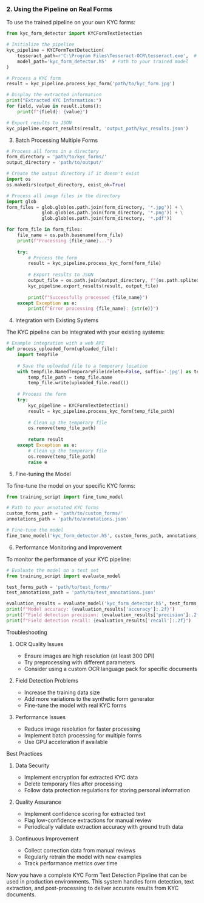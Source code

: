 
### 2. Using the Pipeline on Real Forms

To use the trained pipeline on your own KYC forms:

```python
from kyc_form_detector import KYCFormTextDetection

# Initialize the pipeline
kyc_pipeline = KYCFormTextDetection(
    tesseract_path=r'C:\Program Files\Tesseract-OCR\tesseract.exe',  # Update with your path
    model_path='kyc_form_detector.h5'  # Path to your trained model
)

# Process a KYC form
result = kyc_pipeline.process_kyc_form('path/to/kyc_form.jpg')

# Display the extracted information
print("Extracted KYC Information:")
for field, value in result.items():
    print(f"{field}: {value}")

# Export results to JSON
kyc_pipeline.export_results(result, 'output_path/kyc_results.json')
```

3. Batch Processing Multiple Forms

```python
# Process all forms in a directory
form_directory = 'path/to/kyc_forms/'
output_directory = 'path/to/output/'

# Create the output directory if it doesn't exist
import os
os.makedirs(output_directory, exist_ok=True)

# Process all image files in the directory
import glob
form_files = glob.glob(os.path.join(form_directory, '*.jpg')) + \
             glob.glob(os.path.join(form_directory, '*.png')) + \
             glob.glob(os.path.join(form_directory, '*.pdf'))

for form_file in form_files:
    file_name = os.path.basename(form_file)
    print(f"Processing {file_name}...")
    
    try:
        # Process the form
        result = kyc_pipeline.process_kyc_form(form_file)
        
        # Export results to JSON
        output_file = os.path.join(output_directory, f"{os.path.splitext(file_name)[0]}.json")
        kyc_pipeline.export_results(result, output_file)
        
        print(f"Successfully processed {file_name}")
    except Exception as e:
        print(f"Error processing {file_name}: {str(e)}")
```

4. Integration with Existing Systems

The KYC pipeline can be integrated with your existing systems:

```python
# Example integration with a web API
def process_uploaded_form(uploaded_file):
    import tempfile
    
    # Save the uploaded file to a temporary location
    with tempfile.NamedTemporaryFile(delete=False, suffix='.jpg') as temp_file:
        temp_file_path = temp_file.name
        temp_file.write(uploaded_file.read())
    
    # Process the form
    try:
        kyc_pipeline = KYCFormTextDetection()
        result = kyc_pipeline.process_kyc_form(temp_file_path)
        
        # Clean up the temporary file
        os.remove(temp_file_path)
        
        return result
    except Exception as e:
        # Clean up the temporary file
        os.remove(temp_file_path)
        raise e
```

5. Fine-tuning the Model

To fine-tune the model on your specific KYC forms:

```python
from training_script import fine_tune_model

# Path to your annotated KYC forms
custom_forms_path = 'path/to/custom_forms/'
annotations_path = 'path/to/annotations.json'

# Fine-tune the model
fine_tune_model('kyc_form_detector.h5', custom_forms_path, annotations_path)
```

6. Performance Monitoring and Improvement

To monitor the performance of your KYC pipeline:

```python
# Evaluate the model on a test set
from training_script import evaluate_model

test_forms_path = 'path/to/test_forms/'
test_annotations_path = 'path/to/test_annotations.json'

evaluation_results = evaluate_model('kyc_form_detector.h5', test_forms_path, test_annotations_path)
print(f"Model accuracy: {evaluation_results['accuracy']:.2f}")
print(f"Field detection precision: {evaluation_results['precision']:.2f}")
print(f"Field detection recall: {evaluation_results['recall']:.2f}")
```

Troubleshooting
1. OCR Quality Issues
   - Ensure images are high resolution (at least 300 DPI)
   - Try preprocessing with different parameters
   - Consider using a custom OCR language pack for specific documents

2. Field Detection Problems
   - Increase the training data size
   - Add more variations to the synthetic form generator
   - Fine-tune the model with real KYC forms

3. Performance Issues
   - Reduce image resolution for faster processing
   - Implement batch processing for multiple forms
   - Use GPU acceleration if available

Best Practices
1. Data Security
   - Implement encryption for extracted KYC data
   - Delete temporary files after processing
   - Follow data protection regulations for storing personal information

2. Quality Assurance
   - Implement confidence scoring for extracted text
   - Flag low-confidence extractions for manual review
   - Periodically validate extraction accuracy with ground truth data

3. Continuous Improvement
   - Collect correction data from manual reviews
   - Regularly retrain the model with new examples
   - Track performance metrics over time

Now you have a complete KYC Form Text Detection Pipeline that can be used in production environments. This system handles form detection, text extraction, and post-processing to deliver accurate results from KYC documents.